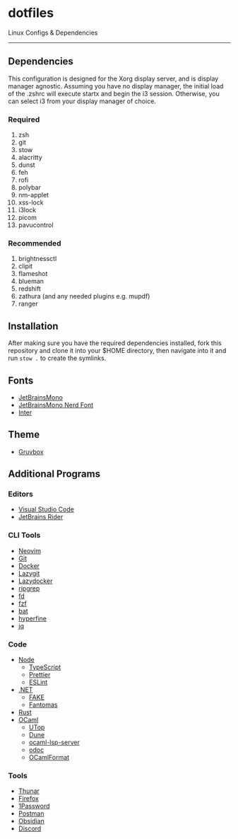 # dotfiles

Linux Configs & Dependencies

---

## Dependencies

This configuration is designed for the Xorg display server, and is display manager agnostic. Assuming you have no display manager, the initial load of the .zshrc will execute startx and begin the i3 session. Otherwise, you can select i3 from your display manager of choice.

### Required

1. zsh
2. git
3. stow
4. alacritty
5. dunst
6. feh
7. rofi
8. polybar
9. nm-applet
10. xss-lock
11. i3lock
12. picom
13. pavucontrol

### Recommended

1. brightnessctl
2. clipit
3. flameshot
4. blueman
5. redshift
6. zathura (and any needed plugins e.g. mupdf)
7. ranger

## Installation

After making sure you have the required dependencies installed, fork this repository and clone it into your $HOME directory, then navigate into it and run `stow .` to create the symlinks.

## Fonts

- [JetBrainsMono](https://www.jetbrains.com/lp/mono/) 
- [JetBrainsMono Nerd Font](https://www.nerdfonts.com/font-downloads)
- [Inter](https://rsms.me/inter/)

## Theme

- [Gruvbox](https://github.com/morhetz/gruvbox)

## Additional Programs

### Editors

- [Visual Studio Code](https://code.visualstudio.com/)
- [JetBrains Rider](https://www.jetbrains.com/rider/)

### CLI Tools

- [Neovim](https://neovim.io/)
- [Git](https://git-scm.com/)
- [Docker](https://www.docker.com/)
- [Lazygit](https://github.com/jesseduffield/lazygit)
- [Lazydocker]()
- [ripgrep](https://github.com/BurntSushi/ripgrep)
- [fd](https://github.com/sharkdp/fd)
- [fzf](https://github.com/junegunn/fzf)
- [bat](https://github.com/sharkdp/bat)
- [hyperfine](https://github.com/sharkdp/hyperfine)
- [jq](https://jqlang.github.io/jq/)

### Code

- [Node](https://nodejs.org/en/download)
  - [TypeScript](https://www.typescriptlang.org/download/)
  - [Prettier](https://prettier.io/docs/en/install)
  - [ESLint](https://eslint.org/)
- [.NET](https://dotnet.microsoft.com/en-us/download)
  - [FAKE]()
  - [Fantomas]()
- [Rust](https://rustup.rs)
- [OCaml](https://ocaml.org/docs/installing-ocaml)
  - [UTop](https://github.com/ocaml-community/utop)
  - [Dune](https://dune.build/)
  - [ocaml-lsp-server](https://github.com/ocaml/ocaml-lsp)
  - [odoc](https://github.com/ocaml/odoc)
  - [OCamlFormat](https://opam.ocaml.org/packages/ocamlformat/)

### Tools

- [Thunar]()
- [Firefox](https://www.mozilla.org/en-US/firefox/new/)
- [1Password](https://1password.com/)
- [Postman](https://www.postman.com/downloads/)
- [Obsidian](https://obsidian.md/)
- [Discord](https://discord.com/)

